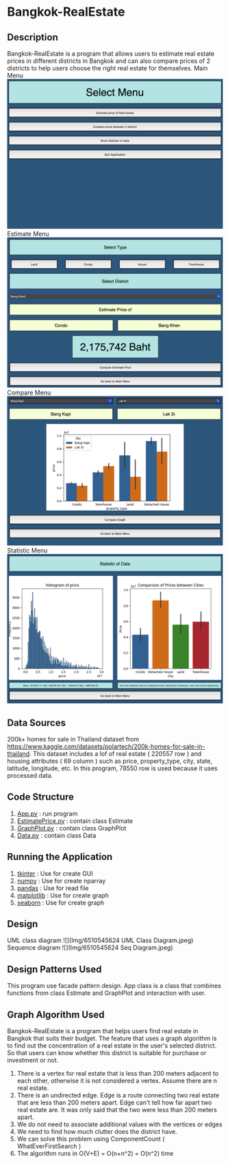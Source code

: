 # Bangkok-RealEstate
 
## Description
Bangkok-RealEstate is a program that allows users to estimate real estate prices in different
districts in Bangkok and can also compare prices of 2 districts to help users 
choose the right real estate for themselves.
Main Menu
![main_menu](Img/main_menu.png)
Estimate Menu
![estimate_menu](Img/estimate_menu.png)
Compare Menu
![compare_menu](Img/compare_menu.png)
Statistic Menu
![statistic_menu](Img/statistic_menu.png)
## Data Sources
200k+ homes for sale in Thailand dataset from https://www.kaggle.com/datasets/polartech/200k-homes-for-sale-in-thailand.
This dataset includes a lof of real estate ( 220557 row ) and
housing attributes ( 69 column ) such as price, property_type, city, state, 
latitude, longitude, etc. In this program, 78550 row is used because 
it uses processed data.
 
## Code Structure
1. [App.py](App.py) : run program
2. [EstimatePrice.py](EstimatePrice.py) : contain class Estimate
3. [GraphPlot.py](GraphPlot.py) : contain class GraphPlot
4. [Data.py](Data.py) : contain class Data

## Running the Application
1. [tkinter](https://docs.python.org/3/library/tk.html) : Use for create GUI
2. [numpy](https://numpy.org) : Use for create nparray
3. [pandas](https://pandas.pydata.org) : Use for read file
4. [matplotlib](https://matplotlib.org) : Use for create graph
5. [seaborn](https://seaborn.pydata.org) : Use for create graph

 
## Design
UML class diagram
![](Img/6510545624 UML Class Diagram.jpeg)
Sequence diagram
![](Img/6510545624 Seq Diagram.jpeg)

## Design Patterns Used
This program use facade pattern design. App class is a class that combines 
functions from class Estimate and GraphPlot and interaction with user.
 
## Graph Algorithm Used
Bangkok-RealEstate is a program that helps users find real estate in Bangkok 
that suits their budget. The feature that uses a graph algorithm is to find 
out the concentration of a real estate in the user's selected district. 
So that users can know whether this district is suitable for purchase or 
investment or not.
1. There is a vertex for real estate that is less than 200 meters adjacent to each other, otherwise it is not considered a vertex. Assume there are n real estate.
2. There is an undirected edge. Edge is a route connecting two  real estate that are less than 200 meters apart. Edge can't tell how far apart two real estate are. It was only said that the two were less than 200 meters apart.
3. We do not need to associate additional values with the vertices or edges
4. We need to find how much clutter does the district have.
5. We can solve this problem using ComponentCount 
( WhatEverFirstSearch )
6. The algorithm runs in O(V+E) = O(n+n^2) = O(n^2) time

